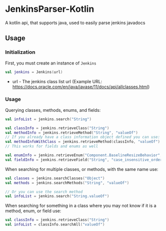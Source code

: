 # JenkinsParser-Kotlin
A kotlin api, that supports java, used to easily parse jenkins javadocs
## Usage

### Initialization
First, you must create an instance of `Jenkins`
```kotlin
val jenkins = Jenkins(url)
```

* url - The jenkins class list url (Example URL: https://docs.oracle.com/en/java/javase/11/docs/api/allclasses.html)

### Usage

Querying classes, methods, enums, and fields:
```kotlin
val infoList = jenkins.search("String")

val classInfo = jenkins.retrieveClass("String")
val methodInfo = jenkins.retrieveMethod("String", "valueOf")
// If you already have a class information object defined you can use:
val methodInfoWithClass = jenkins.retrieveMethod(classInfo, "valueOf")
// This works for fields and enums as well

val enumInfo = jenkins.retrieveEnum("Component.BaselineResizeBehavior", "center_offset")
val fieldInfo = jenkins.retrieveField("String", "case_insensitive_order")
```

When searching for multiple classes, or methods, with the same name use:
```kotlin
val classes = jenkins.searchClasses("Object")
val methods = jenkins.searchMethods("String", "valueOf")

// Or you can use the search method
val infoList = jenkins.search("String.valueOf")
```

When searching for something in a class where you may not know if it is a method, enum, or field use:
```kotlin
val classInfo = jenkins.retrieveClass("String")
val infoList = classInfo.searchAll("valueOf")
```